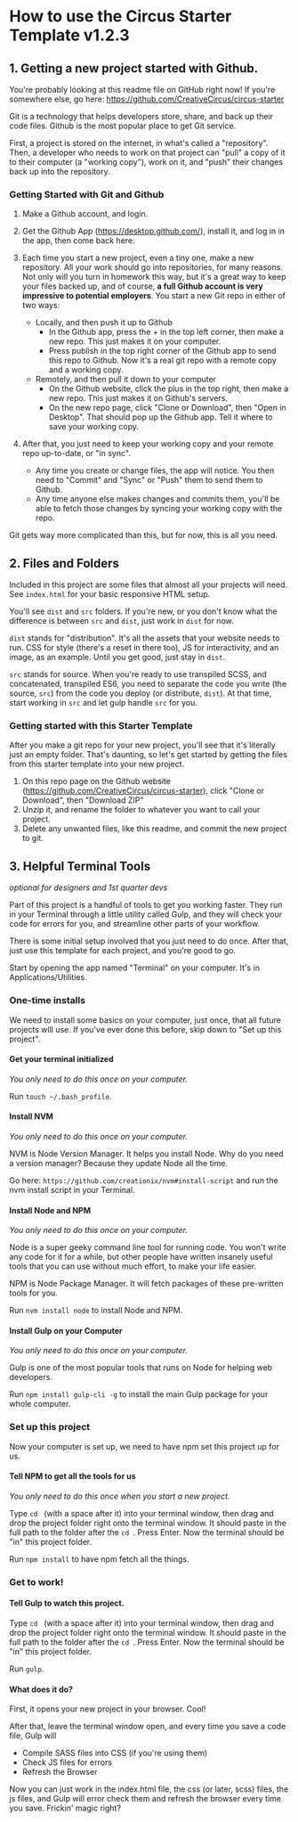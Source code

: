 # How to use the Circus Starter Template v1.2.3

## 1. Getting a new project started with Github.
You're probably looking at this readme file on GitHub right now! If you're somewhere else, go here: https://github.com/CreativeCircus/circus-starter

Git is a technology that helps developers store, share, and back up their code files. Github is the most popular place to get Git service.

First, a project is stored on the internet, in what's called a "repository". Then, a developer who needs to work on that project can "pull" a copy of it to their computer (a "working copy"), work on it, and "push" their changes back up into the repository. 

### Getting Started with Git and Github

1. Make a Github account, and login.

2. Get the Github App (https://desktop.github.com/), install it, and log in in the app, then come back here.

3. Each time you start a new project, even a tiny one, make a new repository. All your work should go into repositories, for many reasons. Not only will you turn in homework this way, but it's a great way to keep your files backed up, and of course, **a full Github account is very impressive to potential employers**.
You start a new Git repo in either of two ways:
	- Locally, and then push it up to Github
		- In the Github app, press the + in the top left corner, then make a new repo. This just makes it on your computer. 
		- Press publish in the top right corner of the Github app to send this repo to Github. Now it's a real git repo with a remote copy and a working copy.
	- Remotely, and then pull it down to your computer
		- On the Github website, click the plus in the top right, then make a new repo. This just makes it on Github's servers.
		- On the new repo page, click "Clone or Download", then "Open in Desktop". That should pop up the Github app. Tell it where to save your working copy.

4. After that, you just need to keep your working copy and your remote repo up-to-date, or "in sync".
	- Any time you create or change files, the app will notice. You then need to "Commit" and "Sync" or "Push" them to send them to Github.
	- Any time anyone else makes changes and commits them, you'll be able to fetch those changes by syncing your working copy with the repo.

Git gets way more complicated than this, but for now, this is all you need.


## 2. Files and Folders
Included in this project are some files that almost all your projects will need. See `index.html` for your basic responsive HTML setup.

You'll see `dist` and `src` folders. If you're new, or you don't know what the difference is between `src` and `dist`, just work in `dist` for now.

`dist` stands for "distribution". It's all the assets that your website needs to run. CSS for style (there's a reset in there too), JS for interactivity, and an image, as an example. Until you get good, just stay in `dist`.

`src` stands for source. When you're ready to use transpiled SCSS, and concatenated, transpiled ES6, you need to separate the code you write (the source, `src`) from the code you deploy (or distribute, `dist`). At that time, start working in `src` and let gulp handle `src` for you. 

###  Getting started with this Starter Template

After you make a git repo for your new project, you'll see that it's literally just an empty folder. That's daunting, so let's get started by getting the files from this starter template into your new project.

1. On this repo page on the Github website (https://github.com/CreativeCircus/circus-starter), click "Clone or Download", then "Download ZIP"
2. Unzip it, and rename the folder to whatever you want to call your project.
3. Delete any unwanted files, like this readme, and commit the new project to git.

## 3. Helpful Terminal Tools 
*optional for designers and 1st quarter devs*

Part of this project is a handful of tools to get you working faster. They run in your Terminal through a little utility called Gulp, and they will check your code for errors for you, and streamline other parts of your workflow.

There is some initial setup involved that you just need to do once. After that, just use this template for each project, and you're good to go.

Start by opening the app named "Terminal" on your computer. It's in Applications/Utilities.


### One-time installs

We need to install some basics on your computer, just once, that all future projects will use. If you've ever done this before, skip down to "Set up this project".

#### Get your terminal initialized
*You only need to do this once on your computer.*

Run `touch ~/.bash_profile`.

#### Install NVM
*You only need to do this once on your computer.*

NVM is Node Version Manager. It helps you install Node. Why do you need a version manager? Because they update Node all the time. 

Go here: `https://github.com/creationix/nvm#install-script` and run the nvm install script in your Terminal.

#### Install Node and NPM
*You only need to do this once on your computer.*

Node is a super geeky command line tool for running code. You won't write any code for it for a while, but other people have written insanely useful tools that you can use without much effort, to make your life easier.

NPM is Node Package Manager. It will fetch packages of these pre-written tools for you.

Run `nvm install node` to install Node and NPM.

#### Install Gulp on your Computer
*You only need to do this once on your computer.*

Gulp is one of the most popular tools that runs on Node for helping web developers.

Run `npm install gulp-cli -g` to install the main Gulp package for your whole computer.

### Set up this project

Now your computer is set up, we need to have npm set this project up for us.

#### Tell NPM to get all the tools for us
*You only need to do this once when you start a new project.*

Type `cd ` (with a space after it) into your terminal window, then drag and drop the project folder right onto the terminal window. It should paste in the full path to the folder after the `cd `. Press Enter. Now the terminal should be "in" this project folder.

Run `npm install` to have npm fetch all the things.

### Get to work!

#### Tell Gulp to watch this project.
Type `cd ` (with a space after it) into your terminal window, then drag and drop the project folder right onto the terminal window. It should paste in the full path to the folder after the `cd `. Press Enter. Now the terminal should be "in" this project folder.

Run `gulp`.


#### What does it do?
First, it opens your new project in your browser. Cool!

After that, leave the terminal window open, and every time you save a code file, Gulp will
- Compile SASS files into CSS (if you're using them)
- Check JS files for errors
- Refresh the Browser

Now you can just work in the index.html file, the css (or later, scss) files, the js files, and Gulp will error check them and refresh the browser every time you save. Frickin' magic right?